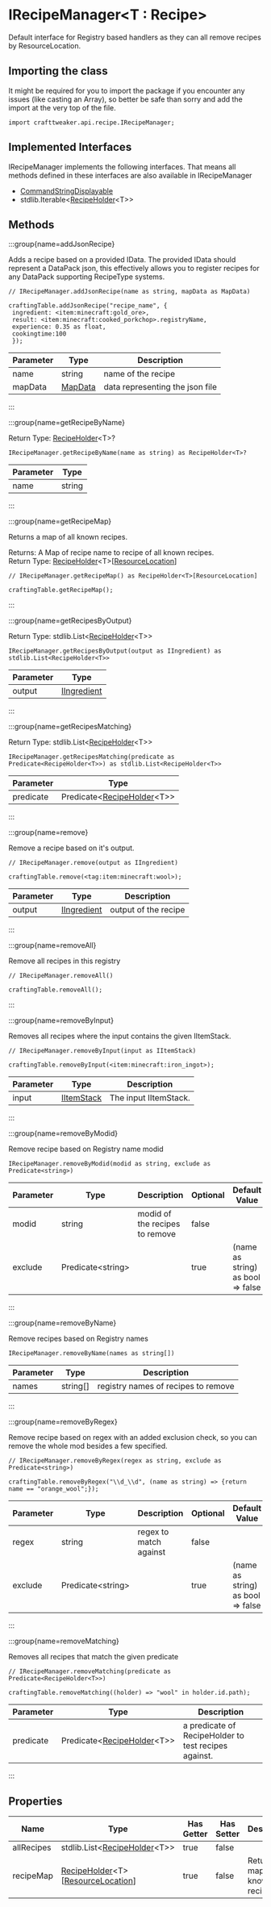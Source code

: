 # IRecipeManager&LT;T : Recipe&GT;

Default interface for Registry based handlers as they can all remove recipes by ResourceLocation.

## Importing the class

It might be required for you to import the package if you encounter any issues (like casting an Array), so better be safe than sorry and add the import at the very top of the file.
```zenscript
import crafttweaker.api.recipe.IRecipeManager;
```


## Implemented Interfaces
IRecipeManager implements the following interfaces. That means all methods defined in these interfaces are also available in IRecipeManager

- [CommandStringDisplayable](/vanilla/api/bracket/CommandStringDisplayable)
- stdlib.Iterable&lt;[RecipeHolder](/vanilla/api/recipe/RecipeHolder)&lt;T&gt;&gt;

## Methods

:::group{name=addJsonRecipe}

Adds a recipe based on a provided IData. The provided IData should represent a DataPack json, this effectively allows you to register recipes for any DataPack supporting RecipeType systems.

```zenscript
// IRecipeManager.addJsonRecipe(name as string, mapData as MapData)

craftingTable.addJsonRecipe("recipe_name", {
 ingredient: <item:minecraft:gold_ore>,
 result: <item:minecraft:cooked_porkchop>.registryName,
 experience: 0.35 as float,
 cookingtime:100
 });
```

| Parameter |                 Type                 |           Description           |
|-----------|--------------------------------------|---------------------------------|
| name      | string                               | name of the recipe              |
| mapData   | [MapData](/vanilla/api/data/MapData) | data representing the json file |


:::

:::group{name=getRecipeByName}

Return Type: [RecipeHolder](/vanilla/api/recipe/RecipeHolder)&lt;T&gt;?

```zenscript
IRecipeManager.getRecipeByName(name as string) as RecipeHolder<T>?
```

| Parameter |  Type  |
|-----------|--------|
| name      | string |


:::

:::group{name=getRecipeMap}

Returns a map of all known recipes.

Returns: A Map of recipe name to recipe of all known recipes.  
Return Type: [RecipeHolder](/vanilla/api/recipe/RecipeHolder)&lt;T&gt;[[ResourceLocation](/vanilla/api/resource/ResourceLocation)]

```zenscript
// IRecipeManager.getRecipeMap() as RecipeHolder<T>[ResourceLocation]

craftingTable.getRecipeMap();
```

:::

:::group{name=getRecipesByOutput}

Return Type: stdlib.List&lt;[RecipeHolder](/vanilla/api/recipe/RecipeHolder)&lt;T&gt;&gt;

```zenscript
IRecipeManager.getRecipesByOutput(output as IIngredient) as stdlib.List<RecipeHolder<T>>
```

| Parameter |                        Type                        |
|-----------|----------------------------------------------------|
| output    | [IIngredient](/vanilla/api/ingredient/IIngredient) |


:::

:::group{name=getRecipesMatching}

Return Type: stdlib.List&lt;[RecipeHolder](/vanilla/api/recipe/RecipeHolder)&lt;T&gt;&gt;

```zenscript
IRecipeManager.getRecipesMatching(predicate as Predicate<RecipeHolder<T>>) as stdlib.List<RecipeHolder<T>>
```

| Parameter |                                    Type                                    |
|-----------|----------------------------------------------------------------------------|
| predicate | Predicate&lt;[RecipeHolder](/vanilla/api/recipe/RecipeHolder)&lt;T&gt;&gt; |


:::

:::group{name=remove}

Remove a recipe based on it's output.

```zenscript
// IRecipeManager.remove(output as IIngredient)

craftingTable.remove(<tag:item:minecraft:wool>);
```

| Parameter |                        Type                        |     Description      |
|-----------|----------------------------------------------------|----------------------|
| output    | [IIngredient](/vanilla/api/ingredient/IIngredient) | output of the recipe |


:::

:::group{name=removeAll}

Remove all recipes in this registry

```zenscript
// IRecipeManager.removeAll()

craftingTable.removeAll();
```

:::

:::group{name=removeByInput}

Removes all recipes where the input contains the given IItemStack.

```zenscript
// IRecipeManager.removeByInput(input as IItemStack)

craftingTable.removeByInput(<item:minecraft:iron_ingot>);
```

| Parameter |                    Type                    |      Description      |
|-----------|--------------------------------------------|-----------------------|
| input     | [IItemStack](/vanilla/api/item/IItemStack) | The input IItemStack. |


:::

:::group{name=removeByModid}

Remove recipe based on Registry name modid

```zenscript
IRecipeManager.removeByModid(modid as string, exclude as Predicate<string>)
```

| Parameter |          Type           |          Description           | Optional |           Default Value           |
|-----------|-------------------------|--------------------------------|----------|-----------------------------------|
| modid     | string                  | modid of the recipes to remove | false    |                                   |
| exclude   | Predicate&lt;string&gt; |                                | true     | (name as string) as bool => false |


:::

:::group{name=removeByName}

Remove recipes based on Registry names

```zenscript
IRecipeManager.removeByName(names as string[])
```

| Parameter |   Type   |             Description             |
|-----------|----------|-------------------------------------|
| names     | string[] | registry names of recipes to remove |


:::

:::group{name=removeByRegex}

Remove recipe based on regex with an added exclusion check, so you can remove the whole mod besides a few specified.

```zenscript
// IRecipeManager.removeByRegex(regex as string, exclude as Predicate<string>)

craftingTable.removeByRegex("\\d_\\d", (name as string) => {return name == "orange_wool";});
```

| Parameter |          Type           |      Description       | Optional |           Default Value           |
|-----------|-------------------------|------------------------|----------|-----------------------------------|
| regex     | string                  | regex to match against | false    |                                   |
| exclude   | Predicate&lt;string&gt; |                        | true     | (name as string) as bool => false |


:::

:::group{name=removeMatching}

Removes all recipes that match the given predicate

```zenscript
// IRecipeManager.removeMatching(predicate as Predicate<RecipeHolder<T>>)

craftingTable.removeMatching((holder) => "wool" in holder.id.path);
```

| Parameter |                                    Type                                    |                       Description                       |
|-----------|----------------------------------------------------------------------------|---------------------------------------------------------|
| predicate | Predicate&lt;[RecipeHolder](/vanilla/api/recipe/RecipeHolder)&lt;T&gt;&gt; | a predicate of RecipeHolder<T> to test recipes against. |


:::


## Properties

|    Name    |                                                         Type                                                          | Has Getter | Has Setter |             Description             |
|------------|-----------------------------------------------------------------------------------------------------------------------|------------|------------|-------------------------------------|
| allRecipes | stdlib.List&lt;[RecipeHolder](/vanilla/api/recipe/RecipeHolder)&lt;T&gt;&gt;                                          | true       | false      |                                     |
| recipeMap  | [RecipeHolder](/vanilla/api/recipe/RecipeHolder)&lt;T&gt;[[ResourceLocation](/vanilla/api/resource/ResourceLocation)] | true       | false      | Returns a map of all known recipes. |

